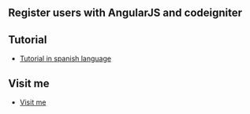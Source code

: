 <h2>Register users with AngularJS and codeigniter</h2> 

## Tutorial

* [Tutorial in spanish language](http://uno-de-piera.com/registro-de-usuarios-con-angularjs-y-codeigniter/)

## Visit me

* [Visit me](http://uno-de-piera.com)